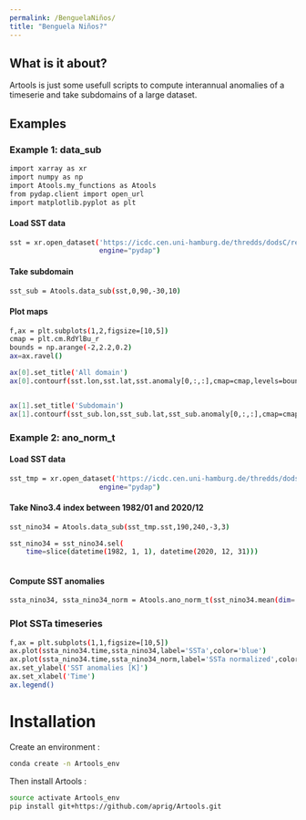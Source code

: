 ```yaml
---
permalink: /BenguelaNiños/
title: "Benguela Niños?"
---
```



## What is it about? 

Artools is just some usefull scripts to compute interannual anomalies of a timeserie and take subdomains of a large dataset.
## Examples
### Example 1: data_sub
```bash
import xarray as xr
import numpy as np
import Atools.my_functions as Atools
from pydap.client import open_url
import matplotlib.pyplot as plt
```
#### Load SST data
```bash
sst = xr.open_dataset('https://icdc.cen.uni-hamburg.de/thredds/dodsC/reynolds_sst_anomalies_1982_2001',
                      engine="pydap")
```
#### Take subdomain
```bash
sst_sub = Atools.data_sub(sst,0,90,-30,10)
```
#### Plot maps
```bash
f,ax = plt.subplots(1,2,figsize=[10,5])
cmap = plt.cm.RdYlBu_r
bounds = np.arange(-2,2.2,0.2)
ax=ax.ravel()

ax[0].set_title('All domain')
ax[0].contourf(sst.lon,sst.lat,sst.anomaly[0,:,:],cmap=cmap,levels=bounds)


ax[1].set_title('Subdomain')
ax[1].contourf(sst_sub.lon,sst_sub.lat,sst_sub.anomaly[0,:,:],cmap=cmap,levels=bounds)
```


### Example 2: ano_norm_t
#### Load SST data
```bash
sst_tmp = xr.open_dataset('https://icdc.cen.uni-hamburg.de/thredds/dodsC/reynolds_sst_all',
                      engine="pydap")
```

#### Take Nino3.4 index between 1982/01 and 2020/12
```bash
sst_nino34 = Atools.data_sub(sst_tmp.sst,190,240,-3,3)

sst_nino34 = sst_nino34.sel(
    time=slice(datetime(1982, 1, 1), datetime(2020, 12, 31)))
    
```

#### Compute SST anomalies
```bash
ssta_nino34, ssta_nino34_norm = Atools.ano_norm_t(sst_nino34.mean(dim='lon').mean(dim='lat'))

```

### Plot SSTa timeseries
```bash
f,ax = plt.subplots(1,1,figsize=[10,5])
ax.plot(ssta_nino34.time,ssta_nino34,label='SSTa',color='blue')
ax.plot(ssta_nino34.time,ssta_nino34_norm,label='SSTa normalized',color='red')
ax.set_ylabel('SST anomalies [K]')
ax.set_xlabel('Time')
ax.legend()
```

# Installation 
Create an environment :
```bash
conda create -n Artools_env
```


Then install Artools : 
```bash
source activate Artools_env
pip install git+https://github.com/aprig/Artools.git
```

